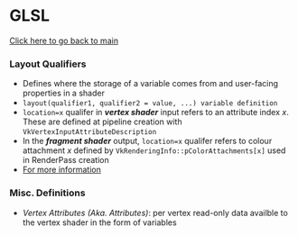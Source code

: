 # GLSL 
[Click here to go back to main](README.md)
### Layout Qualifiers
  - Defines where the storage of a variable comes from and user-facing properties in a shader
  - `layout(qualifier1​, qualifier2​ = value, ...) variable definition`
  - `location=x` qualifer in ***vertex shader*** input refers to an attribute index *x*. These are defined at pipeline creation with `VkVertexInputAttributeDescription`
  - In the ***fragment shader*** output, `location=x` qualifer refers to colour attachment *x* defined by `VkRenderingInfo::pColorAttachments[x]` used in RenderPass creation
  - [For more information](https://www.khronos.org/opengl/wiki/Layout_Qualifier_(GLSL))

### Misc. Definitions
  - *Vertex Attributes (Aka. Attributes)*: per vertex read-only data availble to the vertex shader in the form of variables
